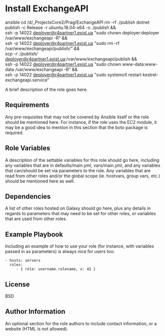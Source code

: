 Install ExchangeAPI
=========
ansible 
    cd /d/_ProjectsCore2/Prag/ExchangeAPI
    rm -rf ./publish
    dotnet publish -c Release -r ubuntu.18.04-x64 -o ./publish && \
    ssh -p 14022 deployer@r4partner1.exist.ua "sudo chown deployer:deployer /var/www/exchangeapi -R" && \
    ssh -p 14022 deployer@r4partner1.exist.ua "sudo rm -rf /var/www/exchangeapi/publish/*" && \
    scp -r ./publish/* deployer@r4partner1.exist.ua:/var/www/exchangeapi/publish && \
    ssh -p 14022 deployer@r4partner1.exist.ua "sudo chown www-data:www-data /var/www/exchangeapi -R" && \
    ssh -p 14022 deployer@r4partner1.exist.ua "sudo systemctl restart kestrel-exchangeapi.service" 

A brief description of the role goes here.

Requirements
------------

Any pre-requisites that may not be covered by Ansible itself or the role should be mentioned here. For instance, if the role uses the EC2 module, it may be a good idea to mention in this section that the boto package is required.

Role Variables
--------------

A description of the settable variables for this role should go here, including any variables that are in defaults/main.yml, vars/main.yml, and any variables that can/should be set via parameters to the role. Any variables that are read from other roles and/or the global scope (ie. hostvars, group vars, etc.) should be mentioned here as well.

Dependencies
------------

A list of other roles hosted on Galaxy should go here, plus any details in regards to parameters that may need to be set for other roles, or variables that are used from other roles.

Example Playbook
----------------

Including an example of how to use your role (for instance, with variables passed in as parameters) is always nice for users too:

    - hosts: servers
      roles:
         - { role: username.rolename, x: 42 }

License
-------

BSD

Author Information
------------------

An optional section for the role authors to include contact information, or a website (HTML is not allowed).

